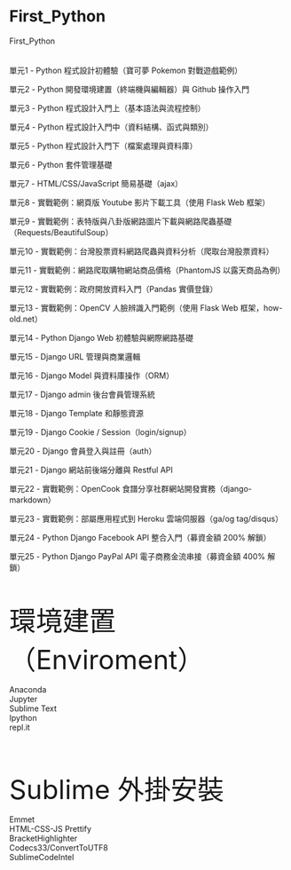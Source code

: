 # First_Python
First_Python
<br/><br/><br/>
單元1 - Python 程式設計初體驗（寶可夢 Pokemon 對戰遊戲範例）

單元2 - Python 開發環境建置（終端機與編輯器）與 Github 操作入門

單元3 - Python 程式設計入門上（基本語法與流程控制）

單元4 - Python 程式設計入門中（資料結構、函式與類別）

單元5 - Python 程式設計入門下（檔案處理與資料庫）

單元6 - Python 套件管理基礎

單元7 - HTML/CSS/JavaScript 簡易基礎（ajax）

單元8 - 實戰範例：網頁版 Youtube 影片下載工具（使用 Flask Web 框架）

單元9 - 實戰範例：表特版與八卦版網路圖片下載與網路爬蟲基礎（Requests/BeautifulSoup）

單元10 - 實戰範例：台灣股票資料網路爬蟲與資料分析（爬取台灣股票資料）

單元11 - 實戰範例：網路爬取購物網站商品價格（PhantomJS 以露天商品為例）

單元12 - 實戰範例：政府開放資料入門（Pandas 實價登錄）

單元13 - 實戰範例：OpenCV 人臉辨識入門範例（使用 Flask Web 框架，how-old.net）

單元14 - Python Django Web 初體驗與網際網路基礎

單元15 - Django URL 管理與商業邏輯

單元16 - Django Model 與資料庫操作（ORM）

單元17 - Django admin 後台會員管理系統

單元18 - Django Template 和靜態資源

單元19 - Django Cookie / Session（login/signup）

單元20 - Django 會員登入與註冊（auth）

單元21 - Django 網站前後端分離與 Restful API

單元22 - 實戰範例：OpenCook 食譜分享社群網站開發實務（django-markdown）

單元23 - 實戰範例：部屬應用程式到 Heroku 雲端伺服器（ga/og tag/disqus）

單元24 - Python Django Facebook API 整合入門（募資金額 200% 解鎖）    

單元25 - Python Django PayPal API 電子商務金流串接（募資金額 400% 解鎖）
<br/><br/><br/>

<font size="20">環境建置（Enviroment）</font>

Anaconda<br/>
Jupyter<br/>
Sublime Text<br/>
Ipython<br/>
repl.it<br/>
<br/><br/><br/>

<font size="20">Sublime 外掛安裝</font>

Emmet<br/>
HTML-CSS-JS Prettify<br/>
Bracket​Highlighter<br/>
Codecs33/ConvertToUTF8<br/>
SublimeCodeIntel<br/>
